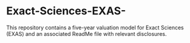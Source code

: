 # Exact-Sciences-EXAS-
This repository contains a five-year valuation model for Exact Sciences (EXAS) and an associated ReadMe file with relevant disclosures.
